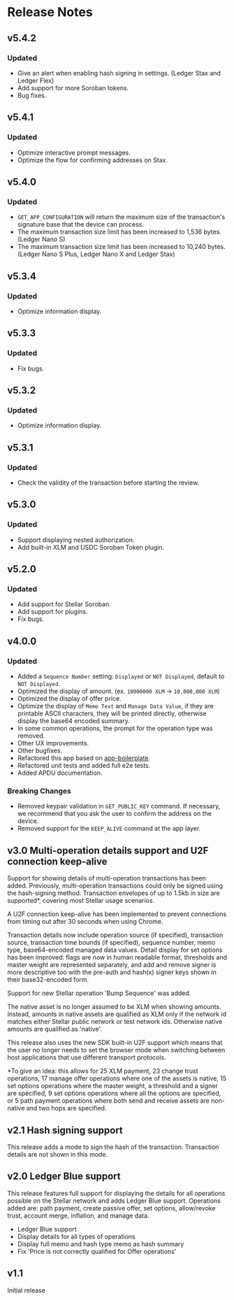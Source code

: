 # Release Notes

## v5.4.2

### Updated
- Give an alert when enabling hash signing in settings. (Ledger Stax and Ledger Flex) 
- Add support for more Soroban tokens.
- Bug fixes.

## v5.4.1

### Updated
- Optimize interactive prompt messages.
- Optimize the flow for confirming addresses on Stax.

## v5.4.0

### Updated
- `GET_APP_CONFIGURATION` will return the maximum size of the transaction's signature base that the device can process.
- The maximum transaction size limit has been increased to 1,536 bytes. (Ledger Nano S)
- The maximum transaction size limit has been increased to 10,240 bytes. (Ledger Nano S Plus, Ledger Nano X and Ledger Stax)

## v5.3.4

### Updated
- Optimize information display.

## v5.3.3

### Updated
- Fix bugs.

## v5.3.2

### Updated
- Optimize information display.

## v5.3.1

### Updated
- Check the validity of the transaction before starting the review.

## v5.3.0

### Updated
- Support displaying nested authorization.
- Add built-in XLM and USDC Soroban Token plugin.

## v5.2.0

### Updated
- Add support for Stellar Soroban.
- Add support for plugins.
- Fix bugs.

## v4.0.0

### Updated
- Added a `Sequence Number` setting: `Displayed` or `NOT Displayed`, default to `NOT Displayed`.
- Optimized the display of amount. (ex. `10000000 XLM` -> `10,000,000 XLM`)
- Optimized the display of offer price.
- Optimize the display of `Memo Text` and `Manage Data Value`, if they are printable ASCII characters, they will be printed directly, otherwise display the base64 encoded summary.
- In some common operations, the prompt for the operation type was removed.
- Other UX improvements.
- Other bugfixes.
- Refactored this app based on [app-boilerplate](https://github.com/ledgerhq/app-boilerplate).
- Refactored unit tests and added full e2e tests.
- Added APDU documentation.

### Breaking Changes
- Removed keypair validation in `GET_PUBLIC_KEY` command. If necessary, we recommend that you ask the user to confirm the address on the device.
- Removed support for the `KEEP_ALIVE` command at the app layer.

## v3.0 Multi-operation details support and U2F connection keep-alive

Support for showing details of multi-operation transactions has been added. Previously, multi-operation transactions could only be signed using the hash-signing method. Transaction envelopes of up to 1.5kb in size are supported*, covering most Stellar usage scenarios.

A U2F connection keep-alive has been implemented to prevent connections from timing out after 30 seconds when using Chrome.

Transaction details now include operation source (if specified), transaction source, transaction time bounds (if specified), sequence number, memo type, base64-encoded managed data values. Detail display for set options has been improved: flags are now in human readable format, thresholds and master weight are represented separately, and add and remove signer is more descriptive too with the pre-auth and hash(x) signer keys shown in their base32-encoded form. 

Support for new Stellar operation 'Bump Sequence' was added.

The native asset is no longer assumed to be XLM when showing amounts. Instead, amounts in native assets are qualified as XLM only if the network id matches either Stellar public network or test network ids. Otherwise native amounts are qualified as 'native'.

This release also uses the new SDK built-in U2F support which means that the user no longer needs to set the browser mode when switching between host applications that use different transport protocols.

\*To give an idea: this allows for 25 XLM payment, 23 change trust operations, 17 manage offer operations where one of the assets is native, 15 set options operations where the master weight, a threshold and a signer are specified, 9 set options operations where all the options are specified, or 5 path payment operations where both send and receive assets are non-native and two hops are specified.

## v2.1 Hash signing support

This release adds a mode to sign the hash of the transaction. Transaction details are not shown in this mode.

## v2.0 Ledger Blue support

This release features full support for displaying the details for all operations possible on the Stellar network and adds Ledger Blue support.
Operations added are: path payment, create passive offer, set options, allow/revoke trust, account merge, inflation, and manage data.

- Ledger Blue support
- Display details for all types of operations
- Display full memo and hash type memo as hash summary
- Fix 'Price is not correctly qualified for Offer operations'

## v1.1
Initial release
